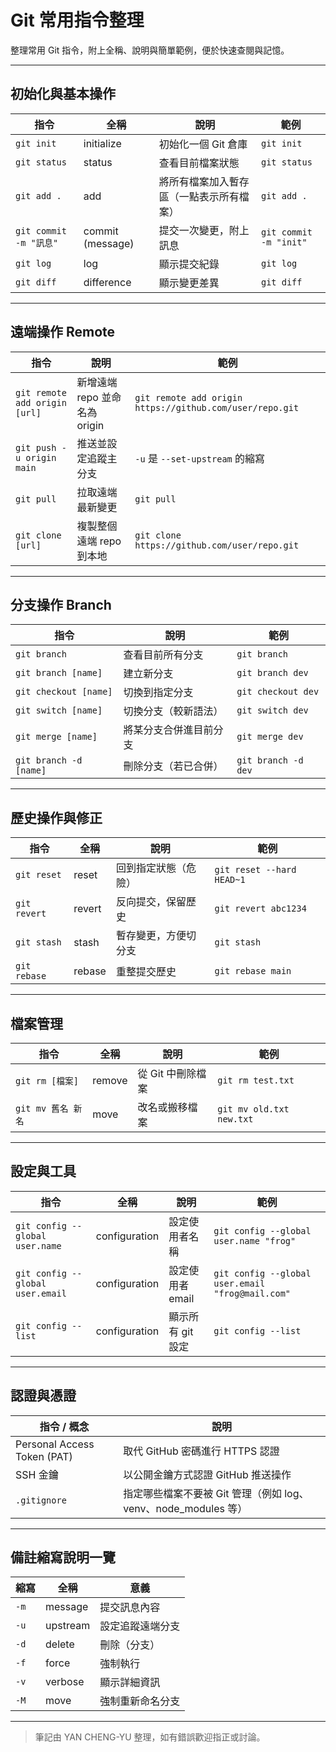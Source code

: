 # Git 常用指令整理

整理常用 Git 指令，附上全稱、說明與簡單範例，便於快速查閱與記憶。

---

## 初始化與基本操作

| 指令 | 全稱 | 說明 | 範例 |
|------|------|------|------|
| `git init` | initialize | 初始化一個 Git 倉庫 | `git init` |
| `git status` | status | 查看目前檔案狀態 | `git status` |
| `git add .` | add | 將所有檔案加入暫存區（一點表示所有檔案） | `git add .` |
| `git commit -m "訊息"` | commit (message) | 提交一次變更，附上訊息 | `git commit -m "init"` |
| `git log` | log | 顯示提交紀錄 | `git log` |
| `git diff` | difference | 顯示變更差異 | `git diff` |

---

## 遠端操作 Remote

| 指令 | 說明 | 範例 |
|------|------|------|
| `git remote add origin [url]` | 新增遠端 repo 並命名為 origin | `git remote add origin https://github.com/user/repo.git` |
| `git push -u origin main` | 推送並設定追蹤主分支 | `-u` 是 `--set-upstream` 的縮寫 | `git push -u origin main` |
| `git pull` | 拉取遠端最新變更 | `git pull` |
| `git clone [url]` | 複製整個遠端 repo 到本地 | `git clone https://github.com/user/repo.git` |

---

## 分支操作 Branch

| 指令 | 說明 | 範例 |
|------|------|------|
| `git branch` | 查看目前所有分支 | `git branch` |
| `git branch [name]` | 建立新分支 | `git branch dev` |
| `git checkout [name]` | 切換到指定分支 | `git checkout dev` |
| `git switch [name]` | 切換分支（較新語法） | `git switch dev` |
| `git merge [name]` | 將某分支合併進目前分支 | `git merge dev` |
| `git branch -d [name]` | 刪除分支（若已合併） | `git branch -d dev` |

---

## 歷史操作與修正

| 指令 | 全稱 | 說明 | 範例 |
|------|------|------|------|
| `git reset` | reset | 回到指定狀態（危險） | `git reset --hard HEAD~1` |
| `git revert` | revert | 反向提交，保留歷史 | `git revert abc1234` |
| `git stash` | stash | 暫存變更，方便切分支 | `git stash` |
| `git rebase` | rebase | 重整提交歷史 | `git rebase main` |

---

## 檔案管理

| 指令 | 全稱 | 說明 | 範例 |
|------|------|------|------|
| `git rm [檔案]` | remove | 從 Git 中刪除檔案 | `git rm test.txt` |
| `git mv 舊名 新名` | move | 改名或搬移檔案 | `git mv old.txt new.txt` |

---

## 設定與工具

| 指令 | 全稱 | 說明 | 範例 |
|------|------|------|------|
| `git config --global user.name` | configuration | 設定使用者名稱 | `git config --global user.name "frog"` |
| `git config --global user.email` | configuration | 設定使用者 email | `git config --global user.email "frog@mail.com"` |
| `git config --list` | configuration | 顯示所有 git 設定 | `git config --list` |

---

## 認證與憑證

| 指令 / 概念 | 說明 |
|-------------|------|
| Personal Access Token (PAT) | 取代 GitHub 密碼進行 HTTPS 認證 |
| SSH 金鑰 | 以公開金鑰方式認證 GitHub 推送操作 |
| `.gitignore` | 指定哪些檔案不要被 Git 管理（例如 log、venv、node_modules 等） |

---

## 備註縮寫說明一覽

| 縮寫 | 全稱 | 意義 |
|------|------|------|
| `-m` | message | 提交訊息內容 |
| `-u` | upstream | 設定追蹤遠端分支 |
| `-d` | delete | 刪除（分支） |
| `-f` | force | 強制執行 |
| `-v` | verbose | 顯示詳細資訊 |
| `-M` | move | 強制重新命名分支 |

---

> 筆記由 YAN CHENG-YU 整理，如有錯誤歡迎指正或討論。
